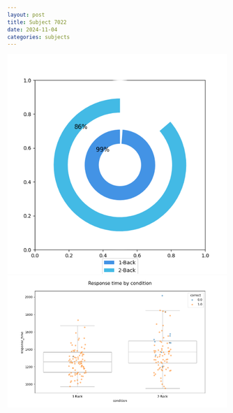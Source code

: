 ```yaml
---
layout: post
title: Subject 7022
date: 2024-11-04
categories: subjects
---
```


![](data/7022/run-6/7022_accuracy_by_condition.png)
![](data/7022/run-6/7022_response_time_by_condition.png)
